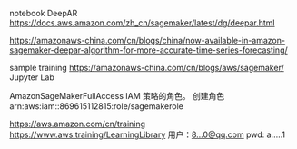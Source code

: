 notebook DeepAR
https://docs.aws.amazon.com/zh_cn/sagemaker/latest/dg/deepar.html

https://amazonaws-china.com/cn/blogs/china/now-available-in-amazon-sagemaker-deepar-algorithm-for-more-accurate-time-series-forecasting/

sample training https://amazonaws-china.com/cn/blogs/aws/sagemaker/ Jupyter Lab

AmazonSageMakerFullAccess IAM 策略的角色。 创建角色 arn:aws:iam::869615112815:role/sagemakerole

https://aws.amazon.com/cn/training https://www.aws.training/LearningLibrary 用户：8...0@qq.com pwd: a.....1
